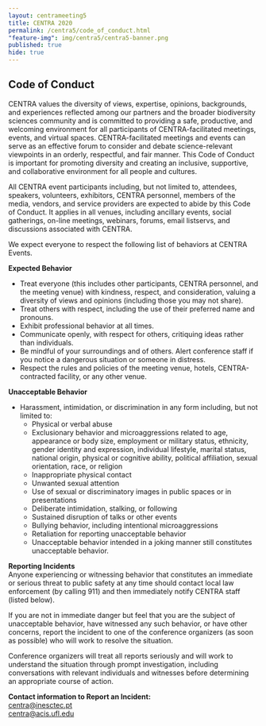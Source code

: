 ```yaml
---
layout: centrameeting5
title: CENTRA 2020
permalink: /centra5/code_of_conduct.html
"feature-img": img/centra5/centra5-banner.png
published: true
hide: true
---
```



## Code of Conduct

CENTRA values the diversity of views, expertise, opinions, backgrounds, and experiences reflected among our partners and the broader biodiversity sciences community and is committed to providing a safe, productive, and welcoming environment for all participants of CENTRA-facilitated meetings, events, and virtual spaces. CENTRA-facilitated meetings and events can serve as an effective forum to consider and debate science-relevant viewpoints in an orderly, respectful, and fair manner. This Code of Conduct is important for promoting diversity and creating an inclusive, supportive, and collaborative environment for all people and cultures.  

All CENTRA event participants  including, but not limited to, attendees, speakers, volunteers, exhibitors, CENTRA personnel, members of the media, vendors, and service providers are expected to abide by this Code of Conduct. It applies in all venues, including ancillary events, social gatherings, on-line meetings, webinars, forums, email listservs, and discussions associated with CENTRA.  

We expect everyone to respect the following list of behaviors at CENTRA Events.  

**Expected Behavior**  
-	Treat everyone (this includes other participants, CENTRA personnel, and the meeting venue) with kindness, respect, and consideration, valuing a diversity of views and opinions (including those you may not share).  
-	Treat others with respect, including the use of their preferred name and pronouns.
-	Exhibit professional behavior at all times.  
-	Communicate openly, with respect for others, critiquing ideas rather than individuals.  
-	Be mindful of your surroundings and of others. Alert conference staff if you notice a dangerous situation or someone in distress.  
-	Respect the rules and policies of the meeting venue, hotels, CENTRA-contracted facility, or any other venue.

**Unacceptable Behavior**   
-	Harassment, intimidation, or discrimination in any form including, but not limited to:  
	-	Physical or verbal abuse  
	-	Exclusionary behavior and microaggressions related to age, appearance or body size, employment or military status, ethnicity, gender identity and expression, individual lifestyle, marital status, national origin, physical or cognitive ability, political affiliation, sexual orientation, race, or religion  
	-	Inappropriate physical contact  
	-	Unwanted sexual attention  
	-	Use of sexual or discriminatory images in public spaces or in presentations  
	-	Deliberate intimidation, stalking, or following  
	-	Sustained disruption of talks or other events  
	-	Bullying behavior, including intentional microaggressions  
	-	Retaliation for reporting unacceptable behavior  
	-	Unacceptable behavior intended in a joking manner still constitutes unacceptable behavior.  

**Reporting Incidents**  
Anyone experiencing or witnessing behavior that constitutes an immediate or serious threat to public safety at any time should contact local law enforcement (by calling 911) and then immediately notify CENTRA staff (listed below).  

If you are not in immediate danger but feel that you are the subject of unacceptable behavior, have witnessed any such behavior, or have other concerns, report the incident to one of the conference organizers (as soon as possible) who will work to resolve the situation.   

Conference organizers will treat all reports seriously and will work to understand the situation through prompt investigation, including conversations with relevant individuals and witnesses before determining an appropriate course of action.   

**Contact information to Report an Incident:**  
centra@inesctec.pt  
centra@acis.ufl.edu  

